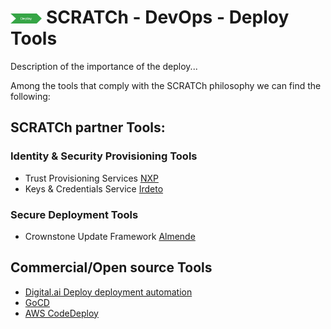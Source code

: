 # <img src="../images/deploy.png" alt ='deploy'  width="10%" > SCRATCh - DevOps - Deploy Tools

Description of the importance of the deploy...

Among the tools that comply with the SCRATCh philosophy we can find the following:


## **SCRATCh partner Tools**:

### Identity & Security Provisioning Tools

* Trust Provisioning Services [NXP]
* Keys & Credentials Service [Irdeto]

### Secure Deployment Tools

* Crownstone Update Framework [Almende]


##  **Commercial/Open source Tools**

* [Digital.ai Deploy deployment automation]
* [GoCD]
* [AWS CodeDeploy]


[NXP]: /Deploy/NXP/README.md
[Irdeto]: /Deploy/Irdeto/README.md
[Almende]: /Deploy/Almende/README.md
[Digital.ai Deploy deployment automation]: https://digital.ai/deploy
[GoCD]: https://www.gocd.org/
[AWS CodeDeploy]: https://aws.amazon.com/codedeploy/



